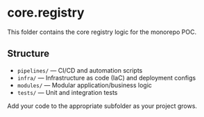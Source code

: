 # core.registry

This folder contains the core registry logic for the monorepo POC.

## Structure
- `pipelines/` — CI/CD and automation scripts
- `infra/` — Infrastructure as code (IaC) and deployment configs
- `modules/` — Modular application/business logic
- `tests/` — Unit and integration tests

Add your code to the appropriate subfolder as your project grows.
